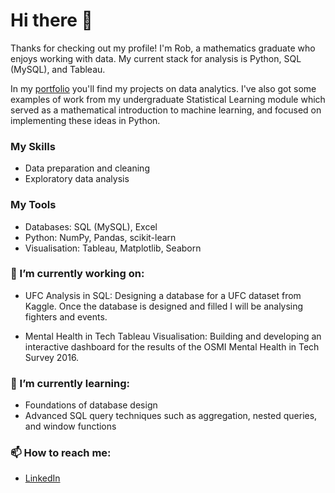 # Hi there 👋

Thanks for checking out my profile! I'm Rob, a mathematics graduate who enjoys working with data. My current stack for analysis is Python, SQL (MySQL), and Tableau.

In my [portfolio](https://github.com/rob-evans/Data-Analytics-Portfolio) you'll find my projects on data analytics. I've also got some examples of work from my undergraduate Statistical Learning module which served as a mathematical introduction to machine learning, and focused on implementing these ideas in Python. 

### My Skills
- Data preparation and cleaning
- Exploratory data analysis

### My Tools
- Databases: SQL (MySQL), Excel
- Python: NumPy, Pandas, scikit-learn
- Visualisation: Tableau, Matplotlib, Seaborn

### 🔭 I’m currently working on:
- UFC Analysis in SQL: Designing a database for a UFC dataset from Kaggle. Once the database is designed and filled I will be analysing fighters and events.

- Mental Health in Tech Tableau Visualisation: Building and developing an interactive dashboard for the results of the OSMI Mental Health in Tech Survey 2016.

### 🌱 I’m currently learning:

- Foundations of database design
- Advanced SQL query techniques such as aggregation, nested queries, and window functions


### 📫 How to reach me: 

- [LinkedIn](https://www.linkedin.com/in/robert-evans-7a6125125/)

